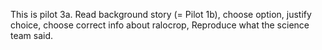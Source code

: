 This is pilot 3a. 
Read background story (= Pilot 1b), choose option, justify choice, choose correct info about ralocrop, Reproduce what the science team said.
